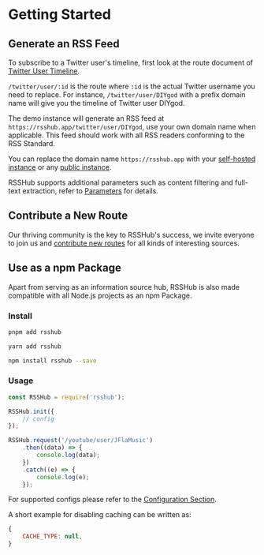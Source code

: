 # Getting Started

## Generate an RSS Feed

To subscribe to a Twitter user's timeline, first look at the route document of [Twitter User Timeline](/routes/social-media#twitter-user-timeline).

`/twitter/user/:id` is the route where `:id` is the actual Twitter username you need to replace. For instance, `/twitter/user/DIYgod` with a prefix domain name will give you the timeline of Twitter user DIYgod.

The demo instance will generate an RSS feed at `https://rsshub.app/twitter/user/DIYgod`, use your own domain name when applicable. This feed should work with all RSS readers conforming to the RSS Standard.

You can replace the domain name `https://rsshub.app` with your [self-hosted instance](/install) or any [public instance](/instances).

RSSHub supports additional parameters such as content filtering and full-text extraction, refer to [Parameters](/parameter) for details.

## Contribute a New Route

Our thriving community is the key to RSSHub's success, we invite everyone to join us and [contribute new routes](/joinus/quick-start) for all kinds of interesting sources.

## Use as a npm Package

Apart from serving as an information source hub, RSSHub is also made compatible with all Node.js projects as an npm Package.

### Install

<Tabs>
<TabItem value="pnpm" label="pnpm" default>

```bash
pnpm add rsshub
```

</TabItem>
<TabItem value="yarn" label="yarnv1">

```bash
yarn add rsshub
```

</TabItem>
<TabItem value="npm" label="npm">

```bash
npm install rsshub --save
```

</TabItem>
</Tabs>

### Usage

```js
const RSSHub = require('rsshub');

RSSHub.init({
    // config
});

RSSHub.request('/youtube/user/JFlaMusic')
    .then((data) => {
        console.log(data);
    })
    .catch((e) => {
        console.log(e);
    });
```

For supported configs please refer to the [Configuration Section](/install/config).

A short example for disabling caching can be written as:

```js
{
    CACHE_TYPE: null,
}
```
